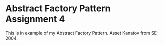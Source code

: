 # Abstract Factory Pattern Assignment 4
This is in example of my Abstract Factory Pattern. Asset Kanatov from SE-2004.

